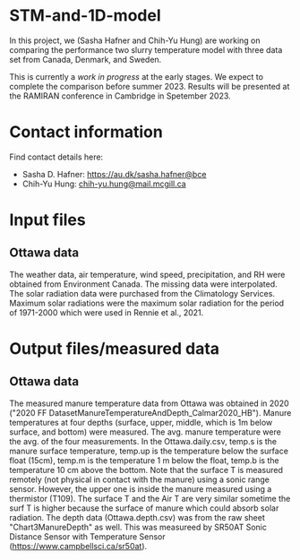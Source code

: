# STM-and-1D-model
In this project, we (Sasha Hafner and Chih-Yu Hung) are working on comparing the performance two slurry temperature model with three data set from Canada, Denmark, and Sweden. 

This is currently a *work in progress* at the early stages. We expect to complete the comparison before summer 2023. Results will be presented at the RAMIRAN conference in Cambridge in Spetember 2023.

# Contact information
Find contact details here:
* Sasha D. Hafner: https://au.dk/sasha.hafner@bce
* Chih-Yu Hung: chih-yu.hung@mail.mcgill.ca

# Input files
## Ottawa data
  The weather data, air temperature, wind speed, precipitation, and RH were obtained from Environment Canada. The missing data were interpolated. The solar radiation data were purchased from the Climatology Services. Maximum solar radiations were the maximum solar radiation for the period of 1971-2000 which were used in Rennie et al., 2021. 

# Output files/measured data
## Ottawa data
  The measured manure temperature data from Ottawa was obtained in 2020 ("2020 FF DatasetManureTemperatureAndDepth_Calmar2020_HB"). Manure temperatures at four depths (surface, upper, middle, which is 1m below surface, and bottom) were measured. The avg. manure temperature were the avg. of the four measurements. 
In the Ottawa.daily.csv, temp.s is the manure surface temperature, temp.up is the temperature below the surface float (15cm), temp.m is the temperature 1 m below the float, temp.b is the temperature 10 cm above the bottom. Note that the surface T is measured remotely (not physical in contact with the manure) using a sonic range sensor. However, the upper one is inside the manure measured using a thermistor (T109). The surface T and the Air T are very similar sometime the surf T is higher because the surface of manure which could absorb solar radiation.
 The depth data (Ottawa.depth.csv) was from the raw sheet "Chart3ManureDepth" as well. This was measureed by SR50AT
Sonic Distance Sensor with Temperature Sensor (https://www.campbellsci.ca/sr50at).
      
